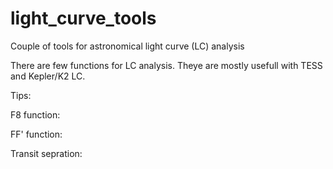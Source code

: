 # light_curve_tools
Couple of tools for astronomical light curve (LC) analysis

There are few functions for LC analysis. Theye are mostly usefull with TESS and Kepler/K2 LC. 

Tips:

F8 function: 

FF' function:

Transit sepration:

